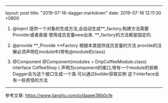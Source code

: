 ---
layout: post
title:  "2019-07-16-dagger.markdown"
date:   2019-07-16 12:11:30 +0800

1. @inject
提供一个对象的生成方法,会自动生成**_factory,构建方法需要Provider或者直接
使用成员变量new出来.
**_factory的方法都是固定的.

2. @provide
 **_Provide **Factory 根据本类提供成员变量的方法
 provide的注解必须声明在module中(带有@module的class)

3. @Component
@Component(modules = DripCoffeeModule.class)
interface CoffeeShop {
声明为component的接口,带有一个module的依赖
Dagger会为这个接口生成一个类.可以通过builder获取实例
这个interface会有一些奇怪的方法

----------
参考文章:
https://www.jianshu.com/p/daaee38b0cfe




